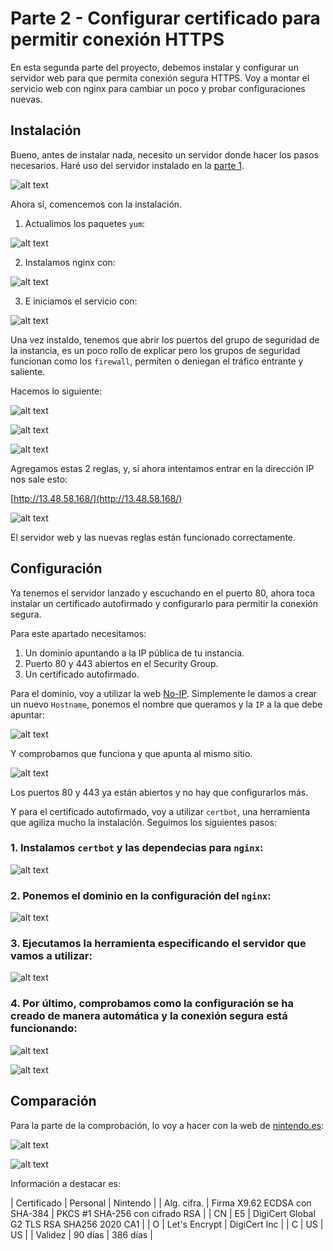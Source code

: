 # Parte 2 - Configurar certificado para permitir conexión HTTPS

En esta segunda parte del proyecto, debemos instalar y configurar un servidor web para que permita conexión segura HTTPS.
Voy a montar el servicio web con nginx para cambiar un poco y probar configuraciones nuevas.

## Instalación

Bueno, antes de instalar nada, necesito un servidor donde hacer los pasos necesarios. Haré uso del servidor instalado en la [parte 1](./Parte1.md).

![alt text](image.png)

Ahora sí, comencemos con la instalación. 

1. Actualimos los paquetes `yum`:

![alt text](image-1.png)

2. Instalamos nginx con:

![alt text](image-2.png)

3. E iniciamos el servicio con:

![alt text](image-3.png)

Una vez instaldo, tenemos que abrir los puertos del grupo de seguridad de la instancia, es un poco rollo de explicar pero los grupos de seguridad funcionan como los `firewall`, permiten o deniegan el tráfico entrante y saliente.

Hacemos lo siguiente:

![alt text](image-4.png)

![alt text](image-5.png)

![alt text](image-6.png)

Agregamos estas 2 reglas, y, si ahora intentamos entrar en la dirección IP nos sale esto:

[http://13.48.58.168/](http://13.48.58.168/)

![alt text](image-7.png)

El servidor web y las nuevas reglas están funcionado correctamente.

## Configuración

Ya tenemos el servidor lanzado y escuchando en el puerto 80, ahora toca instalar un certificado autofirmado y configurarlo para permitir la conexión segura.

Para este apartado necesitamos:

1. Un dominio apuntando a la IP pública de tu instancia.
2. Puerto 80 y 443 abiertos en el Security Group.
3. Un certificado autofirmado.

Para el dominio, voy a utilizar la web [No-IP](https://my.noip.com/). Simplemente le damos a crear un nuevo `Hostname`, ponemos el nombre que queramos y la `IP` a la que debe apuntar:

![alt text](image-8.png)

Y comprobamos que funciona y que apunta al mismo sitio.

![alt text](igual.gif)

Los puertos 80 y 443 ya están abiertos y no hay que configurarlos más.

Y para el certificado autofirmado, voy a utilizar `certbot`, una herramienta que agiliza mucho la instalación. Seguimos los siguientes pasos:

### 1. Instalamos `certbot` y las dependecias para `nginx`:

![alt text](image-9.png)

### 2. Ponemos el dominio en la configuración del `nginx`:

![alt text](image-11.png)

### 3. Ejecutamos la herramienta especificando el servidor que vamos a utilizar:

![alt text](image-10.png)

### 4. Por último, comprobamos como la configuración se ha creado de manera automática y la conexión segura está funcionando:

![alt text](image-12.png)

![alt text](image-13.png)

## Comparación

Para la parte de la comprobación, lo voy a hacer con la web de [nintendo.es](https://www.nintendo.com/es-es/):

![alt text](image-14.png)

![alt text](image-15.png)

Información a destacar es:

| Certificado | Personal                      | Nintendo                                   |
| Alg. cifra. | Firma X9.62 ECDSA con SHA-384 | PKCS #1 SHA-256 con cifrado RSA            |
| CN          | E5                            | DigiCert Global G2 TLS RSA SHA256 2020 CA1 |
| O           | Let's Encrypt                 | DigiCert Inc                               |
| C           | US                            | US                                         |
| Validez     | 90 días                       | 386 días                                   |